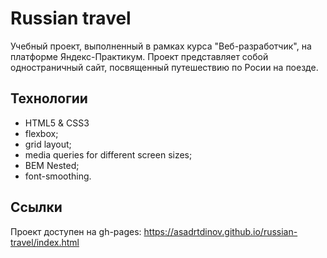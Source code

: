 # Russian travel

Учебный проект, выполненный в рамках курса "Веб-разработчик", на платформе Яндекс-Практикум. Проект представляет собой одностраничный сайт, посвященный путешествию по Росии на поезде.

## Технологии

* HTML5 & CSS3
* flexbox;
* grid layout;
* media queries for different screen sizes;
* BEM Nested;
* font-smoothing.

## Ссылки

Проект доступен на gh-pages: https://asadrtdinov.github.io/russian-travel/index.html
